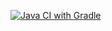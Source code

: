 [![Java CI with Gradle](https://github.com/Dekaterina/CardSelenium/actions/workflows/gradle.yml/badge.svg)](https://github.com/Dekaterina/CardSelenium/actions/workflows/gradle.yml)
